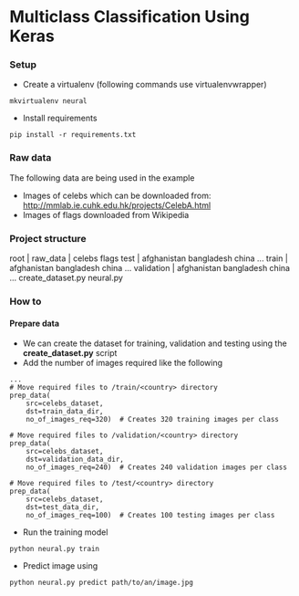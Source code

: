 # Multiclass Classification Using Keras

### Setup

* Create a virtualenv (following commands use virtualenvwrapper)

```
mkvirtualenv neural
```

* Install requirements

```
pip install -r requirements.txt
```

### Raw data

The following data are being used in the example

* Images of celebs which can be downloaded from: http://mmlab.ie.cuhk.edu.hk/projects/CelebA.html
* Images of flags downloaded from Wikipedia

### Project structure

root
  |
  raw_data
    |
    celebs
    flags
    test
      |
      afghanistan
      bangladesh
      china
      ...
    train
      |
      afghanistan
      bangladesh
      china
      ...
    validation
      |
      afghanistan
      bangladesh
      china
      ...
  create_dataset.py
  neural.py


### How to

#### Prepare data

* We can create the dataset for training, validation and testing using the **create_dataset.py** script
* Add the number of images required like the following

```
...
# Move required files to /train/<country> directory
prep_data(
    src=celebs_dataset,
    dst=train_data_dir,
    no_of_images_req=320)  # Creates 320 training images per class

# Move required files to /validation/<country> directory
prep_data(
    src=celebs_dataset,
    dst=validation_data_dir,
    no_of_images_req=240)  # Creates 240 validation images per class

# Move required files to /test/<country> directory
prep_data(
    src=celebs_dataset,
    dst=test_data_dir,
    no_of_images_req=100)  # Creates 100 testing images per class
```

* Run the training model

```
python neural.py train
```

* Predict image using

```
python neural.py predict path/to/an/image.jpg
```
